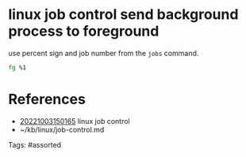 # linux job control send background process to foreground
use percent sign and job number from the `jobs` command.
```bash
fg %1
```

# References
- [20221003150165](/zet/20221003150165/) linux job control
- ~/kb/linux/job-control.md

Tags:
    #assorted


